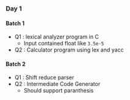 ### Day 1
#### Batch 1
  - Q1 : lexical analyzer program in C
    - Input contained float like `3.5e-5`
  - Q2 : Calculator program using lex and yacc
#### Batch 2
  - Q1 : Shift reduce parser
  - Q2 : Intermediate Code Generator
    - Should support paranthesis
